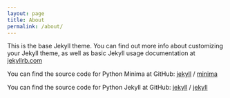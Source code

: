 ```yaml
---
layout: page
title: About
permalink: /about/
---
```


This is the base Jekyll theme. You can find out more info about customizing your Jekyll theme, as well as basic Jekyll usage documentation at [jekyllrb.com](https://jekyllrb.com/)

You can find the source code for Python Minima at GitHub:
[jekyll][jekyll-organization] /
[minima](https://github.com/jekyll/minima)

You can find the source code for Python Jekyll at GitHub:
[jekyll][jekyll-organization] /
[jekyll](https://github.com/jekyll/jekyll)


[jekyll-organization]: https://github.com/jekyll
